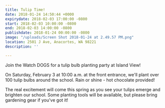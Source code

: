 ```yaml
---
title: Tulip Time!
date: 2018-01-24 14:50:44 +0000
expirydate: 2018-02-03 17:00:00 -0800
start: 2018-02-03 10:00:00 -0800
end: 2018-02-03 14:00:00 -0800
publishdate: 2018-01-24 00:00:00 -0800
image: "/uploads/Screen Shot 2018-01-24 at 2.49.57 PM.png"
location: 2501 J Ave, Anacortes, WA 98221
description: ''

---
```

Join the Watch DOGS for a tulip bulb planting party at Island View!   
  
On Saturday, February 3 at 10:00 a.m. at the front entrance, we'll plant over 100 tulip bulbs around the school. Rain or shine - hot chocolate provided!   
  
The real excitement will come this spring as you see your tulips emerge and brighten our school. Some planting tools will be available, but please bring gardening gear if you've got it!